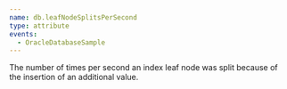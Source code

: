 ```yaml
---
name: db.leafNodeSplitsPerSecond
type: attribute
events:
  - OracleDatabaseSample
---
```


The number of times per second an index leaf node was split because of the insertion of an additional value.